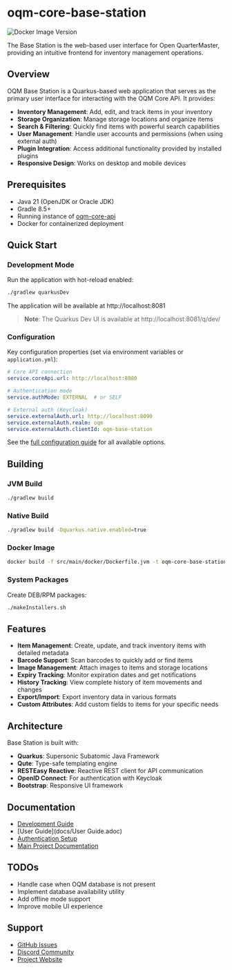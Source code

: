 # oqm-core-base-station

![Docker Image Version](https://img.shields.io/docker/v/ebprod/oqm-core-base_station?label=Docker%20Image)

The Base Station is the web-based user interface for Open QuarterMaster, providing an intuitive frontend for inventory management operations.

## Overview

OQM Base Station is a Quarkus-based web application that serves as the primary user interface for interacting with the OQM Core API. It provides:

- **Inventory Management**: Add, edit, and track items in your inventory
- **Storage Organization**: Manage storage locations and organize items
- **Search & Filtering**: Quickly find items with powerful search capabilities
- **User Management**: Handle user accounts and permissions (when using external auth)
- **Plugin Integration**: Access additional functionality provided by installed plugins
- **Responsive Design**: Works on desktop and mobile devices

## Prerequisites

- Java 21 (OpenJDK or Oracle JDK)
- Gradle 8.5+
- Running instance of [oqm-core-api](../oqm-core-api)
- Docker for containerized deployment

## Quick Start

### Development Mode

Run the application with hot-reload enabled:

```bash
./gradlew quarkusDev
```

The application will be available at http://localhost:8081

> **Note**: The Quarkus Dev UI is available at http://localhost:8081/q/dev/

### Configuration

Key configuration properties (set via environment variables or `application.yml`):

```yaml
# Core API connection
service.coreApi.url: http://localhost:8080

# Authentication mode
service.authMode: EXTERNAL  # or SELF

# External auth (Keycloak)
service.externalAuth.url: http://localhost:8090
service.externalAuth.realm: oqm
service.externalAuth.clientId: oqm-base-station
```

See the [full configuration guide](docs/README.md) for all available options.

## Building

### JVM Build

```bash
./gradlew build
```

### Native Build

```bash
./gradlew build -Dquarkus.native.enabled=true
```

### Docker Image

```bash
docker build -f src/main/docker/Dockerfile.jvm -t oqm-core-base-station:latest .
```

### System Packages

Create DEB/RPM packages:

```bash
./makeInstallers.sh
```

## Features

- **Item Management**: Create, update, and track inventory items with detailed metadata
- **Barcode Support**: Scan barcodes to quickly add or find items
- **Image Management**: Attach images to items and storage locations
- **Expiry Tracking**: Monitor expiration dates and get notifications
- **History Tracking**: View complete history of item movements and changes
- **Export/Import**: Export inventory data in various formats
- **Custom Attributes**: Add custom fields to items for your specific needs

## Architecture

Base Station is built with:
- **Quarkus**: Supersonic Subatomic Java Framework
- **Qute**: Type-safe templating engine
- **RESTEasy Reactive**: Reactive REST client for API communication
- **OpenID Connect**: For authentication with Keycloak
- **Bootstrap**: Responsive UI framework

## Documentation

- [Development Guide](docs/README.md)
- [User Guide](docs/User Guide.adoc)
- [Authentication Setup](docs/usersAndAuth.md)
- [Main Project Documentation](../../README.md)

## TODOs

- Handle case when OQM database is not present
- Implement database availability utility
- Add offline mode support
- Improve mobile UI experience

## Support

- [GitHub Issues](https://github.com/Epic-Breakfast-Productions/OpenQuarterMaster/issues)
- [Discord Community](https://discord.gg/cpcVh6SyNn)
- [Project Website](https://openquartermaster.com)